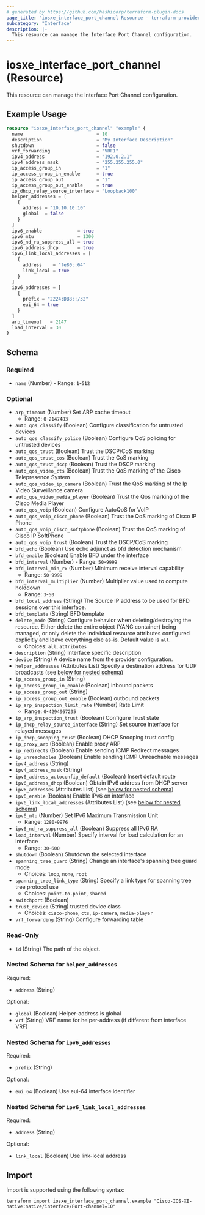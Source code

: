 ```yaml
---
# generated by https://github.com/hashicorp/terraform-plugin-docs
page_title: "iosxe_interface_port_channel Resource - terraform-provider-iosxe"
subcategory: "Interface"
description: |-
  This resource can manage the Interface Port Channel configuration.
---
```


# iosxe_interface_port_channel (Resource)

This resource can manage the Interface Port Channel configuration.

## Example Usage

```terraform
resource "iosxe_interface_port_channel" "example" {
  name                           = 10
  description                    = "My Interface Description"
  shutdown                       = false
  vrf_forwarding                 = "VRF1"
  ipv4_address                   = "192.0.2.1"
  ipv4_address_mask              = "255.255.255.0"
  ip_access_group_in             = "1"
  ip_access_group_in_enable      = true
  ip_access_group_out            = "1"
  ip_access_group_out_enable     = true
  ip_dhcp_relay_source_interface = "Loopback100"
  helper_addresses = [
    {
      address = "10.10.10.10"
      global  = false
    }
  ]
  ipv6_enable             = true
  ipv6_mtu                = 1300
  ipv6_nd_ra_suppress_all = true
  ipv6_address_dhcp       = true
  ipv6_link_local_addresses = [
    {
      address    = "fe80::64"
      link_local = true
    }
  ]
  ipv6_addresses = [
    {
      prefix = "2224:DB8::/32"
      eui_64 = true
    }
  ]
  arp_timeout   = 2147
  load_interval = 30
}
```

<!-- schema generated by tfplugindocs -->
## Schema

### Required

- `name` (Number) - Range: `1`-`512`

### Optional

- `arp_timeout` (Number) Set ARP cache timeout
  - Range: `0`-`2147483`
- `auto_qos_classify` (Boolean) Configure classification for untrusted devices
- `auto_qos_classify_police` (Boolean) Configure QoS policing for untrusted devices
- `auto_qos_trust` (Boolean) Trust the DSCP/CoS marking
- `auto_qos_trust_cos` (Boolean) Trust the CoS marking
- `auto_qos_trust_dscp` (Boolean) Trust the DSCP marking
- `auto_qos_video_cts` (Boolean) Trust the QoS marking of the Cisco Telepresence System
- `auto_qos_video_ip_camera` (Boolean) Trust the QoS marking of the Ip Video Surveillance camera
- `auto_qos_video_media_player` (Boolean) Trust the Qos marking of the Cisco Media Player
- `auto_qos_voip` (Boolean) Configure AutoQoS for VoIP
- `auto_qos_voip_cisco_phone` (Boolean) Trust the QoS marking of Cisco IP Phone
- `auto_qos_voip_cisco_softphone` (Boolean) Trust the QoS marking of Cisco IP SoftPhone
- `auto_qos_voip_trust` (Boolean) Trust the DSCP/CoS marking
- `bfd_echo` (Boolean) Use echo adjunct as bfd detection mechanism
- `bfd_enable` (Boolean) Enable BFD under the interface
- `bfd_interval` (Number) - Range: `50`-`9999`
- `bfd_interval_min_rx` (Number) Minimum receive interval capability
  - Range: `50`-`9999`
- `bfd_interval_multiplier` (Number) Multiplier value used to compute holddown
  - Range: `3`-`50`
- `bfd_local_address` (String) The Source IP address to be used for BFD sessions over this interface.
- `bfd_template` (String) BFD template
- `delete_mode` (String) Configure behavior when deleting/destroying the resource. Either delete the entire object (YANG container) being managed, or only delete the individual resource attributes configured explicitly and leave everything else as-is. Default value is `all`.
  - Choices: `all`, `attributes`
- `description` (String) Interface specific description
- `device` (String) A device name from the provider configuration.
- `helper_addresses` (Attributes List) Specify a destination address for UDP broadcasts (see [below for nested schema](#nestedatt--helper_addresses))
- `ip_access_group_in` (String)
- `ip_access_group_in_enable` (Boolean) inbound packets
- `ip_access_group_out` (String)
- `ip_access_group_out_enable` (Boolean) outbound packets
- `ip_arp_inspection_limit_rate` (Number) Rate Limit
  - Range: `0`-`4294967295`
- `ip_arp_inspection_trust` (Boolean) Configure Trust state
- `ip_dhcp_relay_source_interface` (String) Set source interface for relayed messages
- `ip_dhcp_snooping_trust` (Boolean) DHCP Snooping trust config
- `ip_proxy_arp` (Boolean) Enable proxy ARP
- `ip_redirects` (Boolean) Enable sending ICMP Redirect messages
- `ip_unreachables` (Boolean) Enable sending ICMP Unreachable messages
- `ipv4_address` (String)
- `ipv4_address_mask` (String)
- `ipv6_address_autoconfig_default` (Boolean) Insert default route
- `ipv6_address_dhcp` (Boolean) Obtain IPv6 address from DHCP server
- `ipv6_addresses` (Attributes List) (see [below for nested schema](#nestedatt--ipv6_addresses))
- `ipv6_enable` (Boolean) Enable IPv6 on interface
- `ipv6_link_local_addresses` (Attributes List) (see [below for nested schema](#nestedatt--ipv6_link_local_addresses))
- `ipv6_mtu` (Number) Set IPv6 Maximum Transmission Unit
  - Range: `1280`-`9976`
- `ipv6_nd_ra_suppress_all` (Boolean) Suppress all IPv6 RA
- `load_interval` (Number) Specify interval for load calculation for an interface
  - Range: `30`-`600`
- `shutdown` (Boolean) Shutdown the selected interface
- `spanning_tree_guard` (String) Change an interface's spanning tree guard mode
  - Choices: `loop`, `none`, `root`
- `spanning_tree_link_type` (String) Specify a link type for spanning tree tree protocol use
  - Choices: `point-to-point`, `shared`
- `switchport` (Boolean)
- `trust_device` (String) trusted device class
  - Choices: `cisco-phone`, `cts`, `ip-camera`, `media-player`
- `vrf_forwarding` (String) Configure forwarding table

### Read-Only

- `id` (String) The path of the object.

<a id="nestedatt--helper_addresses"></a>
### Nested Schema for `helper_addresses`

Required:

- `address` (String)

Optional:

- `global` (Boolean) Helper-address is global
- `vrf` (String) VRF name for helper-address (if different from interface VRF)


<a id="nestedatt--ipv6_addresses"></a>
### Nested Schema for `ipv6_addresses`

Required:

- `prefix` (String)

Optional:

- `eui_64` (Boolean) Use eui-64 interface identifier


<a id="nestedatt--ipv6_link_local_addresses"></a>
### Nested Schema for `ipv6_link_local_addresses`

Required:

- `address` (String)

Optional:

- `link_local` (Boolean) Use link-local address

## Import

Import is supported using the following syntax:

```shell
terraform import iosxe_interface_port_channel.example "Cisco-IOS-XE-native:native/interface/Port-channel=10"
```
